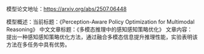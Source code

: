 模型论文地址：https://arxiv.org/abs/2507.06448

模型概述：当前标题：《Perception-Aware Policy Optimization for Multimodal Reasoning》
中文文章标题：《多模态推理中的感知感知策略优化》
文章内容：提出一种感知感知策略优化方法，通过融合多模态信息提升推理性能，实验表明该方法在多任务中具有优势。
